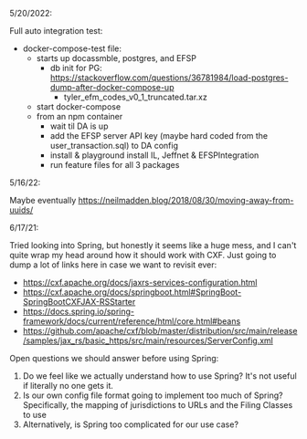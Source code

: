 5/20/2022:

Full auto integration test:

* docker-compose-test file:
  * starts up docassmble, postgres, and EFSP
    * db init for PG: https://stackoverflow.com/questions/36781984/load-postgres-dump-after-docker-compose-up
      * tyler_efm_codes_v0_1_truncated.tar.xz
  * start docker-compose
  * from an npm container
    * wait til DA is up
    * add the EFSP server API key (maybe hard coded from the user_transaction.sql) to DA config
    * install & playground install IL, Jeffnet & EFSPIntegration
    * run feature files for all 3 packages


5/16/22:

Maybe eventually https://neilmadden.blog/2018/08/30/moving-away-from-uuids/


6/17/21:

Tried looking into Spring, but honestly it seems like a huge mess, and I can't quite wrap my head around how it
should work with CXF. Just going to dump a lot of links here in case we want to revisit ever:
* https://cxf.apache.org/docs/jaxrs-services-configuration.html
* https://cxf.apache.org/docs/springboot.html#SpringBoot-SpringBootCXFJAX-RSStarter
* https://docs.spring.io/spring-framework/docs/current/reference/html/core.html#beans
* https://github.com/apache/cxf/blob/master/distribution/src/main/release/samples/jax_rs/basic_https/src/main/resources/ServerConfig.xml

Open questions we should answer before using Spring:
1. Do we feel like we actually understand how to use Spring? It's not useful if literally no one gets it.
2. Is our own config file format going to implement too much of Spring? Specifically, the mapping of
   jurisdictions to URLs and the Filing Classes to use
3. Alternatively, is Spring too complicated for our use case?

